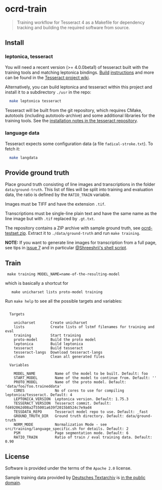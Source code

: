 # ocrd-train

> Training workflow for Tesseract 4 as a Makefile for dependency tracking and building the required software from source.

## Install

### leptonica, tesseract

You will need a recent version (>= 4.0.0beta1) of tesseract built with the
training tools and matching leptonica bindings.
[Build](https://github.com/tesseract-ocr/tesseract/wiki/Compiling)
[instructions](https://github.com/tesseract-ocr/tesseract/wiki/Compiling-%E2%80%93-GitInstallation)
and more can be found in the [Tesseract project
wiki](https://github.com/tesseract-ocr/tesseract/wiki/).

Alternatively, you can build leptonica and tesseract within this project and install it to a subdirectory `./usr` in the repo:

```sh
  make leptonica tesseract
```

Tesseract will be built from the git repository, which requires CMake,
autotools (including autotools-archive) and some additional libraries for the
training tools. See the [installation notes in the tesseract
repository](https://github.com/tesseract-ocr/tesseract/blob/master/INSTALL.GIT.md).

### language data

Tesseract expects some configuration data (a file `fadical-stroke.txt`). To fetch it:

``` sh
  make langdata
```

## Provide ground truth

Place ground truth consisting of line images and transcriptions in the folder
`data/ground-truth`. This list of files will be split into training and
evaluation data, the ratio is defined by the `RATIO_TRAIN` variable.

Images must be TIFF and have the extension `.tif`.

Transcriptions must be single-line plain text and have the same name as the
line image but with `.tif` replaced by `.gt.txt`.

The repository contains a ZIP archive with sample ground truth, see
[ocrd-testset.zip](./ocrd-testset.zip). Extract it to `./data/ground-truth` and run
`make training`.

**NOTE:** If you want to generate line images for transcription from a full
page, see tips in [issue 7](https://github.com/OCR-D/ocrd-train/issues/7) and
in particular [@Shreeshrii's shell
script](https://github.com/OCR-D/ocrd-train/issues/7#issuecomment-419714852).

## Train

```
 make training MODEL_NAME=name-of-the-resulting-model
```

which is basically a shortcut for

```
   make unicharset lists proto-model training
```

Run `make help` to see all the possible targets and variables:

<!-- BEGIN-EVAL -w '```' '```' -- make help -->
```

  Targets

    unicharset       Create unicharset
    lists            Create lists of lstmf filenames for training and eval
    training         Start training
    proto-model      Build the proto model
    leptonica        Build leptonica
    tesseract        Build tesseract
    tesseract-langs  Download tesseract-langs
    clean            Clean all generated files

  Variables

    MODEL_NAME         Name of the model to be built. Default: foo
    START_MODEL        Name of the model to continue from. Default: ''
    PROTO_MODEL        Name of the proto model. Default: 'data/foo/foo.traineddata'
    CORES              No of cores to use for compiling leptonica/tesseract. Default: 4
    LEPTONICA_VERSION  Leptonica version. Default: 1.75.3
    TESSERACT_VERSION  Tesseract commit. Default: fd492062d08a2f55001a639f2015b8524c7e9ad4
    TESSDATA_REPO      Tesseract model repo to use. Default: _fast
    GROUND_TRUTH_DIR   Ground truth directory. Default: data/ground-truth
    NORM_MODE          Normalization Mode - see src/training/language_specific.sh for details. Default: 2
    PSM                Page segmentation mode. Default: 6
    RATIO_TRAIN        Ratio of train / eval training data. Default: 0.90
```

<!-- END-EVAL -->

## License

Software is provided under the terms of the `Apache 2.0` license.

Sample training data provided by [Deutsches Textarchiv](https://deutschestextarchiv.de) is [in the public domain](http://creativecommons.org/publicdomain/mark/1.0/).
